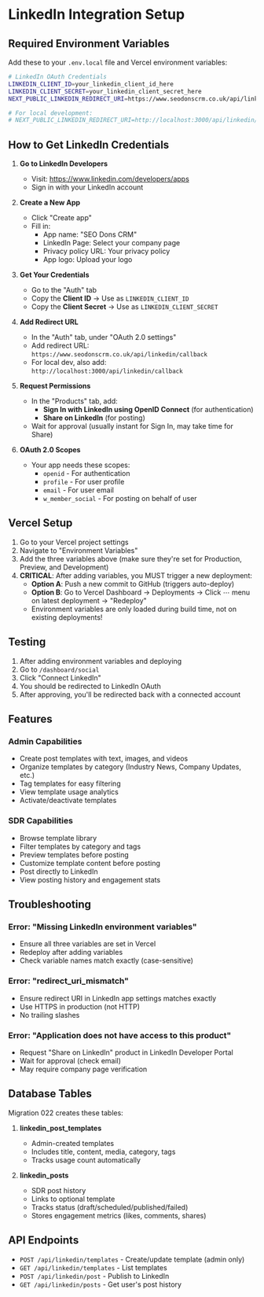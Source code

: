 # LinkedIn Integration Setup

## Required Environment Variables

Add these to your `.env.local` file and Vercel environment variables:

```bash
# LinkedIn OAuth Credentials
LINKEDIN_CLIENT_ID=your_linkedin_client_id_here
LINKEDIN_CLIENT_SECRET=your_linkedin_client_secret_here
NEXT_PUBLIC_LINKEDIN_REDIRECT_URI=https://www.seodonscrm.co.uk/api/linkedin/callback

# For local development:
# NEXT_PUBLIC_LINKEDIN_REDIRECT_URI=http://localhost:3000/api/linkedin/callback
```

## How to Get LinkedIn Credentials

1. **Go to LinkedIn Developers**
   - Visit: https://www.linkedin.com/developers/apps
   - Sign in with your LinkedIn account

2. **Create a New App**
   - Click "Create app"
   - Fill in:
     - App name: "SEO Dons CRM"
     - LinkedIn Page: Select your company page
     - Privacy policy URL: Your privacy policy
     - App logo: Upload your logo

3. **Get Your Credentials**
   - Go to the "Auth" tab
   - Copy the **Client ID** → Use as `LINKEDIN_CLIENT_ID`
   - Copy the **Client Secret** → Use as `LINKEDIN_CLIENT_SECRET`

4. **Add Redirect URL**
   - In the "Auth" tab, under "OAuth 2.0 settings"
   - Add redirect URL: `https://www.seodonscrm.co.uk/api/linkedin/callback`
   - For local dev, also add: `http://localhost:3000/api/linkedin/callback`

5. **Request Permissions**
   - In the "Products" tab, add:
     - **Sign In with LinkedIn using OpenID Connect** (for authentication)
     - **Share on LinkedIn** (for posting)
   - Wait for approval (usually instant for Sign In, may take time for Share)

6. **OAuth 2.0 Scopes**
   - Your app needs these scopes:
     - `openid` - For authentication
     - `profile` - For user profile
     - `email` - For user email
     - `w_member_social` - For posting on behalf of user

## Vercel Setup

1. Go to your Vercel project settings
2. Navigate to "Environment Variables"
3. Add the three variables above (make sure they're set for Production, Preview, and Development)
4. **CRITICAL**: After adding variables, you MUST trigger a new deployment:
   - **Option A**: Push a new commit to GitHub (triggers auto-deploy)
   - **Option B**: Go to Vercel Dashboard → Deployments → Click ⋯ menu on latest deployment → "Redeploy"
   - Environment variables are only loaded during build time, not on existing deployments!

## Testing

1. After adding environment variables and deploying
2. Go to `/dashboard/social`
3. Click "Connect LinkedIn"
4. You should be redirected to LinkedIn OAuth
5. After approving, you'll be redirected back with a connected account

## Features

### Admin Capabilities
- Create post templates with text, images, and videos
- Organize templates by category (Industry News, Company Updates, etc.)
- Tag templates for easy filtering
- View template usage analytics
- Activate/deactivate templates

### SDR Capabilities
- Browse template library
- Filter templates by category and tags
- Preview templates before posting
- Customize template content before posting
- Post directly to LinkedIn
- View posting history and engagement stats

## Troubleshooting

### Error: "Missing LinkedIn environment variables"
- Ensure all three variables are set in Vercel
- Redeploy after adding variables
- Check variable names match exactly (case-sensitive)

### Error: "redirect_uri_mismatch"
- Ensure redirect URI in LinkedIn app settings matches exactly
- Use HTTPS in production (not HTTP)
- No trailing slashes

### Error: "Application does not have access to this product"
- Request "Share on LinkedIn" product in LinkedIn Developer Portal
- Wait for approval (check email)
- May require company page verification

## Database Tables

Migration 022 creates these tables:

1. **linkedin_post_templates**
   - Admin-created templates
   - Includes title, content, media, category, tags
   - Tracks usage count automatically

2. **linkedin_posts**
   - SDR post history
   - Links to optional template
   - Tracks status (draft/scheduled/published/failed)
   - Stores engagement metrics (likes, comments, shares)

## API Endpoints

- `POST /api/linkedin/templates` - Create/update template (admin only)
- `GET /api/linkedin/templates` - List templates
- `POST /api/linkedin/post` - Publish to LinkedIn
- `GET /api/linkedin/posts` - Get user's post history
